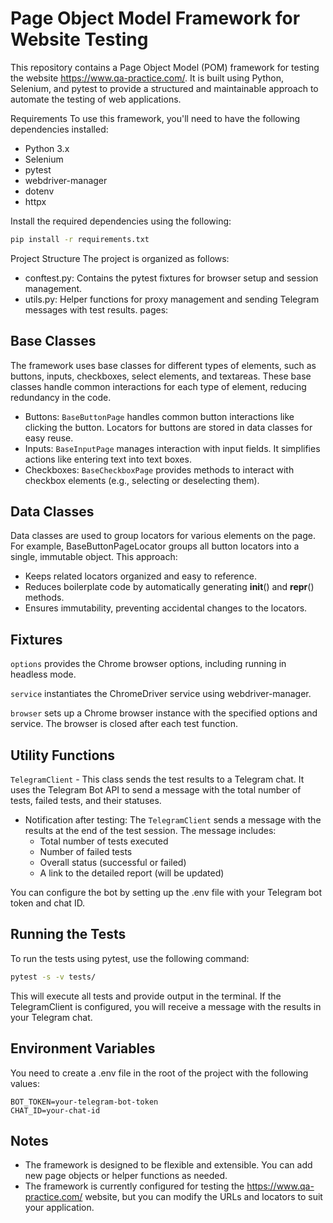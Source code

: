 # Page Object Model Framework for Website Testing

This repository contains a Page Object Model (POM) framework for testing the website https://www.qa-practice.com/. It is built using Python, Selenium, and pytest to provide a structured and maintainable approach to automate the testing of web applications.

Requirements
To use this framework, you'll need to have the following dependencies installed:

- Python 3.x
- Selenium
- pytest
- webdriver-manager
- dotenv
- httpx

Install the required dependencies using the following:

~~~bash
pip install -r requirements.txt
~~~

Project Structure
The project is organized as follows:

- conftest.py: Contains the pytest fixtures for browser setup and session management.
- utils.py: Helper functions for proxy management and sending Telegram messages with test results.
pages: 


## Base Classes
The framework uses base classes for different types of elements, such as buttons, inputs, checkboxes, select elements, and textareas. These base classes handle common interactions for each type of element, reducing redundancy in the code.

- Buttons: `BaseButtonPage` handles common button interactions like clicking the button. Locators for buttons are stored in data classes for easy reuse.
- Inputs: `BaseInputPage` manages interaction with input fields. It simplifies actions like entering text into text boxes.
- Checkboxes: `BaseCheckboxPage` provides methods to interact with checkbox elements (e.g., selecting or deselecting them).


## Data Classes
Data classes are used to group locators for various elements on the page. For example, BaseButtonPageLocator groups all button locators into a single, immutable object. This approach:

- Keeps related locators organized and easy to reference.
- Reduces boilerplate code by automatically generating __init__() and __repr__() methods.
- Ensures immutability, preventing accidental changes to the locators.

## Fixtures
`options`
provides the Chrome browser options, including running in headless mode.

`service`
instantiates the ChromeDriver service using webdriver-manager.

`browser`
sets up a Chrome browser instance with the specified options and service. The browser is closed after each test function.

## Utility Functions

`TelegramClient` - This class sends the test results to a Telegram chat. It uses the Telegram Bot API to send a message with the total number of tests, failed tests, and their statuses.

- Notification after testing: The `TelegramClient` sends a message with the results at the end of the test session. The message includes:
    - Total number of tests executed
    - Number of failed tests
    - Overall status (successful or failed)
    - A link to the detailed report (will be updated)

You can configure the bot by setting up the .env file with your Telegram bot token and chat ID.

## Running the Tests
To run the tests using pytest, use the following command:

~~~bash
pytest -s -v tests/
~~~

This will execute all tests and provide output in the terminal. If the TelegramClient is configured, you will receive a message with the results in your Telegram chat.

## Environment Variables
You need to create a .env file in the root of the project with the following values:

~~~env
BOT_TOKEN=your-telegram-bot-token
CHAT_ID=your-chat-id
~~~

## Notes
- The framework is designed to be flexible and extensible. You can add new page objects or helper functions as needed.
- The framework is currently configured for testing the https://www.qa-practice.com/ website, but you can modify the URLs and locators to suit your application.
